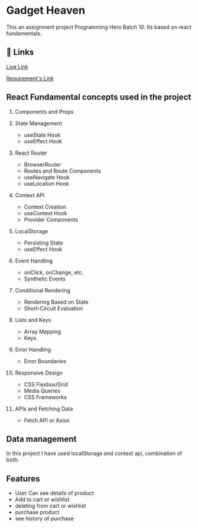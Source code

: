 # Gadget Heaven

This an assignment project Programming Hero Batch 10. Its based on react fundamentals.

## 🔗 Links

[Live Link](https://b10-a8-gadget-heaven-aka-azad.netlify.app/)

[Requirement's Link](https://github.com/ProgrammingHero1/B10-A8-gadget-heaven)

## React Fundamental concepts used in the project

1. Components and Props
2. State Management
   - useState Hook
   - useEffect Hook
3. React Router
   - BrowserRouter
   - Routes and Route Components
   - useNavigate Hook
   - useLocation Hook
4. Context API

   - Context Creation
   - useContext Hook
   - Provider Components

5. LocalStorage
   - Persisting State
   - useEffect Hook
6. Event Handling
   - onClick, onChange, etc.
   - Synthetic Events
7. Conditional Rendering
   - Rendering Based on State
   - Short-Circuit Evaluation
8. Lists and Keys
   - Array Mapping
   - Keys
9. Error Handling
   - Error Boundaries
10. Responsive Design
    - CSS Flexbox/Grid
    - Media Queries
    - CSS Frameworks
11. APIs and Fetching Data
    - Fetch API or Axios

## Data management

In this project I have used localStorage and context api, combination of both.

## Features

- User Can see details of product
- Add to cart or wishlist
- deleting from cart or wishlist
- purchase product
- see history of purchase
